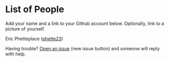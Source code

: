 # List of People

Add your name and a link to your Github account below. Optionally, link to a picture of yourself.

Eric Phetteplace ([phette23](http://github/phette23))

Having trouble? [Open an issue](https://github.com/phette23/Codeyear-IG-Github-Project/issues) (new issue button) and someone will reply with help.
